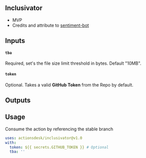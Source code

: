 
## Inclusivator

- MVP
- Credits and attribute to [sentiment-bot](https://github.com/behaviorbot/sentiment-bot)


## Inputs

#### `tba `

Required, set's the file size limit threshold in bytes. Default "10MB".

#### `token `

Optional. Takes a valid **GitHub Token** from the Repo by default. 

## Outputs


## Usage

Consume the action by referencing the stable branch

```yaml
uses: actionsdesk/inclusivator@v1.0
with:
  token: ${{ secrets.GITHUB_TOKEN }} # Optional
  tba: '' 
```

